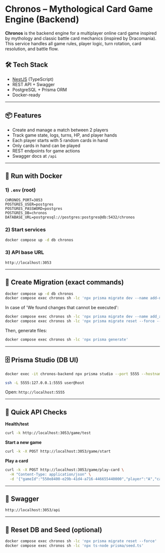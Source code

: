 # Chronos – Mythological Card Game Engine (Backend)

**Chronos** is the backend engine for a multiplayer online card game inspired by mythology and classic battle card mechanics (inspired by Dracomania). This service handles all game rules, player logic, turn rotation, card resolution, and battle flow.

## 🛠 Tech Stack

- [NestJS](https://nestjs.com/) (TypeScript)
- REST API + Swagger
- PostgreSQL + Prisma ORM
- Docker-ready

---

## 📦 Features

- Create and manage a match between 2 players
- Track game state, logs, turns, HP, and player hands
- Each player starts with 5 random cards in hand
- Only cards in hand can be played
- REST endpoints for game actions
- Swagger docs at `/api`

---

## 🚀 Run with Docker

### 1) `.env` (root)

```env
CHRONOS_PORT=3053
POSTGRES_USER=postgres
POSTGRES_PASSWORD=postgres
POSTGRES_DB=chronos
DATABASE_URL=postgresql://postgres:postgres@db:5432/chronos
```

### 2) Start services

```bash
docker compose up -d db chronos
```

### 3) API base URL

```
http://localhost:3053
```

---

## 📜 Create Migration (exact commands)

```bash
docker compose up -d db chronos
docker compose exec chronos sh -lc 'npx prisma migrate dev --name add-new-game-mode'
```

In case of 'We found changes that cannot be executed':

```bash
docker compose exec chronos sh -lc 'npx prisma migrate dev --name add_auth_player_role --create-only'
docker compose exec chronos sh -lc 'npx prisma migrate reset --force --skip-seed'
```

Then, generate files:

```bash
docker compose exec chronos sh -lc 'npx prisma generate'
```

---

## 🗄 Prisma Studio (DB UI)

```bash
docker exec -it chronos-backend npx prisma studio --port 5555 --hostname 0.0.0.0 --browser none
```

```bash
ssh -L 5555:127.0.0.1:5555 user@host
```

Open: `http://localhost:5555`

---

## 🧪 Quick API Checks

**Health/test**

```bash
curl -k http://localhost:3053/game/test
```

**Start a new game**

```bash
curl -k -X POST http://localhost:3053/game/start
```

**Play a card**

```bash
curl -k -X POST http://localhost:3053/game/play-card \
  -H "Content-Type: application/json" \
  -d '{"gameId":"550e8400-e29b-41d4-a716-446655440000","player":"A","card":"fireball"}'
```

---

## 📘 Swagger

```
http://localhost:3053/api
```

---

## 🔄 Reset DB and Seed (optional)

```bash
docker compose exec chronos sh -lc 'npx prisma migrate reset --force'
docker compose exec chronos sh -lc 'npx ts-node prisma/seed.ts'
```
